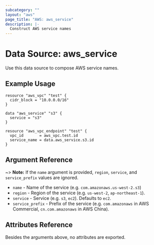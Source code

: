 ```yaml
---
subcategory: ""
layout: "aws"
page_title: "AWS: aws_service"
description: |-
  Construct AWS service names
---
```


# Data Source: aws_service

Use this data source to compose AWS service names.

## Example Usage

```hcl
resource "aws_vpc" "test" {
  cidr_block = "10.0.0.0/16"
}

data "aws_service" "s3" {
  service = "s3"
}

resource "aws_vpc_endpoint" "test" {
  vpc_id       = aws_vpc.test.id
  service_name = data.aws_service.s3.id
}
```

## Argument Reference

~> **Note:** If the `name` argument is provided, `region`, `service`, and `service_prefix` values are ignored.

* `name` - Name of the service (e.g. `com.amazonaws.us-west-2.s3`)
* `region` - Region of the service (e.g. `us-west-2`, `ap-northeast-1`).
* `service` - Service (e.g. `s3`, `ec2`). Defaults to `ec2`.
* `service_prefix` - Prefix of the service (e.g. `com.amazonaws` in AWS Commercial, `cn.com.amazonaws` in AWS China).

## Attributes Reference

Besides the arguments above, no attributes are exported.
